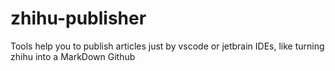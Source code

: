 # zhihu-publisher
Tools help you to publish articles just by vscode or jetbrain IDEs, like turning zhihu into a MarkDown Github

